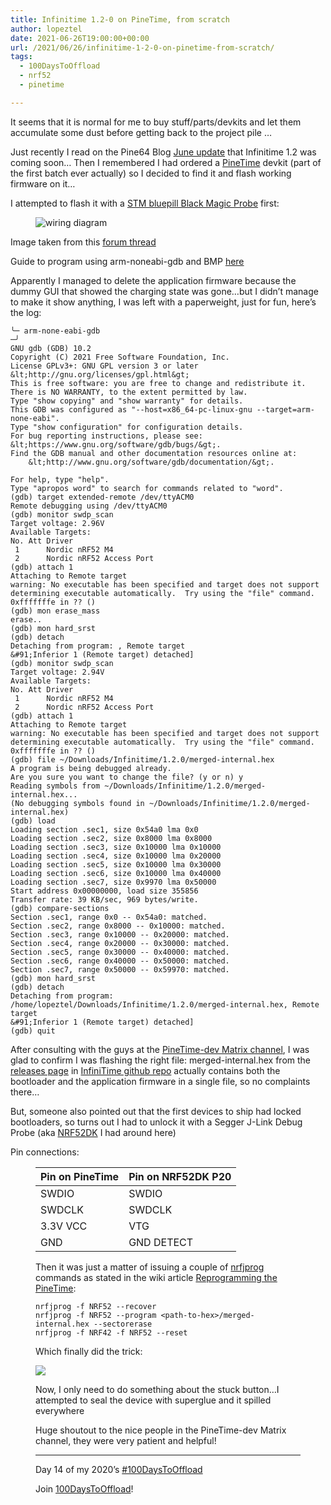 ```yaml
---
title: Infinitime 1.2-0 on PineTime, from scratch
author: lopeztel
date: 2021-06-26T19:00:00+00:00
url: /2021/06/26/infinitime-1-2-0-on-pinetime-from-scratch/
tags:
  - 100DaysToOffload
  - nrf52
  - pinetime

---
```

It seems that it is normal for me to buy stuff/parts/devkits and let them accumulate some dust before getting back to the project pile &#8230;

Just recently I read on the Pine64 Blog [June update](https://www.pine64.org/2021/06/15/june-update-new-hardware-and-more-on-the-way/) that Infinitime 1.2 was coming soon&#8230; Then I remembered I had ordered a [PineTime](https://www.pine64.org/pinetime/) devkit (part of the first batch ever actually) so I decided to find it and flash working firmware on it&#8230;

I attempted to flash it with a [STM bluepill Black Magic Probe](https://github.com/koendv/blackmagic-bluepill) first:<figure class="wp-block-image">

![wiring diagram][1] </figure> 

Image taken from this [forum thread](https://forum.pine64.org/showthread.php?tid=8816&pid=57095)

Guide to program using arm-noneabi-gdb and BMP [here](https://bluetun.serverbox.ch/2020/01/10/flashing-the-nrf52840-with-a-blackmagic-probe-swd-jtag-programmer/)

Apparently I managed to delete the application firmware because the dummy GUI that showed the charging state was gone&#8230;but I didn&#8217;t manage to make it show anything, I was left with a paperweight, just for fun, here&#8217;s the log:

```shell
╰─ arm-none-eabi-gdb                                                         ─╯
GNU gdb (GDB) 10.2
Copyright (C) 2021 Free Software Foundation, Inc.
License GPLv3+: GNU GPL version 3 or later &lt;http://gnu.org/licenses/gpl.html&gt;
This is free software: you are free to change and redistribute it.
There is NO WARRANTY, to the extent permitted by law.
Type "show copying" and "show warranty" for details.
This GDB was configured as "--host=x86_64-pc-linux-gnu --target=arm-none-eabi".
Type "show configuration" for configuration details.
For bug reporting instructions, please see:
&lt;https://www.gnu.org/software/gdb/bugs/&gt;.
Find the GDB manual and other documentation resources online at:
    &lt;http://www.gnu.org/software/gdb/documentation/&gt;.

For help, type "help".
Type "apropos word" to search for commands related to "word".
(gdb) target extended-remote /dev/ttyACM0
Remote debugging using /dev/ttyACM0
(gdb) monitor swdp_scan
Target voltage: 2.96V
Available Targets:
No. Att Driver
 1      Nordic nRF52 M4
 2      Nordic nRF52 Access Port 
(gdb) attach 1
Attaching to Remote target
warning: No executable has been specified and target does not support
determining executable automatically.  Try using the "file" command.
0xfffffffe in ?? ()
(gdb) mon erase_mass
erase..
(gdb) mon hard_srst
(gdb) detach
Detaching from program: , Remote target
&#91;Inferior 1 (Remote target) detached]
(gdb) monitor swdp_scan
Target voltage: 2.94V
Available Targets:
No. Att Driver
 1      Nordic nRF52 M4
 2      Nordic nRF52 Access Port 
(gdb) attach 1
Attaching to Remote target
warning: No executable has been specified and target does not support
determining executable automatically.  Try using the "file" command.
0xfffffffe in ?? ()
(gdb) file ~/Downloads/Infinitime/1.2.0/merged-internal.hex
A program is being debugged already.
Are you sure you want to change the file? (y or n) y
Reading symbols from ~/Downloads/Infinitime/1.2.0/merged-internal.hex...
(No debugging symbols found in ~/Downloads/Infinitime/1.2.0/merged-internal.hex)
(gdb) load
Loading section .sec1, size 0x54a0 lma 0x0
Loading section .sec2, size 0x8000 lma 0x8000
Loading section .sec3, size 0x10000 lma 0x10000
Loading section .sec4, size 0x10000 lma 0x20000
Loading section .sec5, size 0x10000 lma 0x30000
Loading section .sec6, size 0x10000 lma 0x40000
Loading section .sec7, size 0x9970 lma 0x50000
Start address 0x00000000, load size 355856
Transfer rate: 39 KB/sec, 969 bytes/write.
(gdb) compare-sections
Section .sec1, range 0x0 -- 0x54a0: matched.
Section .sec2, range 0x8000 -- 0x10000: matched.
Section .sec3, range 0x10000 -- 0x20000: matched.
Section .sec4, range 0x20000 -- 0x30000: matched.
Section .sec5, range 0x30000 -- 0x40000: matched.
Section .sec6, range 0x40000 -- 0x50000: matched.
Section .sec7, range 0x50000 -- 0x59970: matched.
(gdb) mon hard_srst
(gdb) detach
Detaching from program: /home/lopeztel/Downloads/Infinitime/1.2.0/merged-internal.hex, Remote target
&#91;Inferior 1 (Remote target) detached]
(gdb) quit
```

After consulting with the guys at the [PineTime-dev Matrix channel](https://matrix.to/#/#pinetime-dev:matrix.org), I was glad to confirm I was flashing the right file: merged-internal.hex from the [releases page](https://github.com/JF002/InfiniTime/releases/tag/1.2.0) in [InfiniTime github repo](https://github.com/JF002/InfiniTime) actually contains both the bootloader and the application firmware in a single file, so no complaints there&#8230;

But, someone also pointed out that the first devices to ship had locked bootloaders, so turns out I had to unlock it with a Segger J-Link Debug Probe (aka [NRF52DK](https://infocenter.nordicsemi.com/index.jsp?topic=%2Fug_nrf52832_dk%2FUG%2Fnrf52_DK%2Fintro.html) I had around here)

Pin connections:<figure class="wp-block-table">

| Pin on PineTime | Pin on NRF52DK P20 |
| --------------- | ------------------ |
| SWDIO           | SWDIO              |
| SWDCLK          | SWDCLK             |
| 3.3V VCC        | VTG                |
| GND             | GND DETECT         |</figure> 

Then it was just a matter of issuing a couple of [nrfjprog](https://www.nordicsemi.com/Products/Development-tools/nrf-command-line-tools) commands as stated in the wiki article [Reprogramming the PineTime](https://wiki.pine64.org/wiki/Reprogramming_the_PineTime#STM32_.28Blue_Pill.29):

```shell
nrfjprog -f NRF52 --recover
nrfjprog -f NRF52 --program <path-to-hex>/merged-internal.hex --sectorerase
nrfjprog -f NRF42 -f NRF52 --reset
```

Which finally did the trick:

![](https://lopeztel.noho.st/piwigo/_data/i/galleries/blog_media/20210624-105138-me.jpg#center)

Now, I only need to do something about the stuck button&#8230;I attempted to seal the device with superglue and it spilled everywhere

Huge shoutout to the nice people in the PineTime-dev Matrix channel, they were very patient and helpful!

---

Day 14 of my 2020&#8217;s [#100DaysToOffload](https://lopeztel.xyz/blog/tags/100daystooffload/)

Join [100DaysToOffload](https://100daystooffload.com/)!

 [1]: https://matrix-client.matrix.org/_matrix/media/r0/download/matrix.org/TTthxkqwegUAPqePnQWXjLmC
